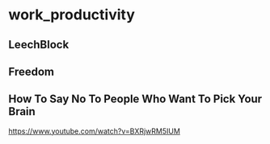 # work_productivity

## LeechBlock

## Freedom


## How To Say No To People Who Want To Pick Your Brain

https://www.youtube.com/watch?v=BXRjwRM5IUM

